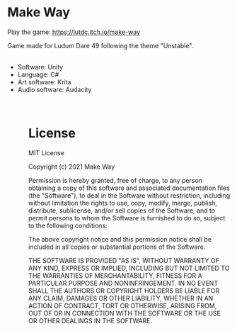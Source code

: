# Make Way

Play the game: https://lutdc.itch.io/make-way

Game made for Ludum Dare 49 following the theme "Unstable".<br><br>

<ul>
  <li> Software: Unity
  <li> Language: C#
  <li> Art software: Krita
  <li> Audio software: Audacity
<ul><br><br>
  
# License
MIT License

Copyright (c) 2021 Make Way

Permission is hereby granted, free of charge, to any person obtaining a copy
of this software and associated documentation files (the "Software"), to deal
in the Software without restriction, including without limitation the rights
to use, copy, modify, merge, publish, distribute, sublicense, and/or sell
copies of the Software, and to permit persons to whom the Software is
furnished to do so, subject to the following conditions:

The above copyright notice and this permission notice shall be included in all
copies or substantial portions of the Software.

THE SOFTWARE IS PROVIDED "AS IS", WITHOUT WARRANTY OF ANY KIND, EXPRESS OR
IMPLIED, INCLUDING BUT NOT LIMITED TO THE WARRANTIES OF MERCHANTABILITY,
FITNESS FOR A PARTICULAR PURPOSE AND NONINFRINGEMENT. IN NO EVENT SHALL THE
AUTHORS OR COPYRIGHT HOLDERS BE LIABLE FOR ANY CLAIM, DAMAGES OR OTHER
LIABILITY, WHETHER IN AN ACTION OF CONTRACT, TORT OR OTHERWISE, ARISING FROM,
OUT OF OR IN CONNECTION WITH THE SOFTWARE OR THE USE OR OTHER DEALINGS IN THE
SOFTWARE.


